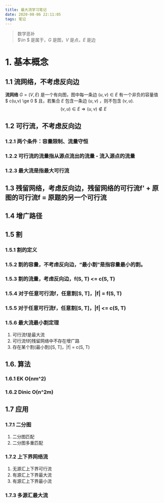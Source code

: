 ```yaml
---
title: 最大流学习笔记
date: 2020-08-06 22:11:05
tags: 笔记
---
```


> 数学恶补<br/> $\in $ 是属于，$G$ 是图，$V$ 是点，$E$ 是边

# 1. 基本概念
## 1.1 流网络，不考虑反向边
**流网络** $G=(V,E)$ 是一个有向图，图中每一条边 $(u,v) \in E$ 有一个非负的容量值 $ c(u,v) \ge 0 $
且，若集合 $E$ 包含一条边 $(u,v)$ ，则不包含 $(v,u)$.
$$
(v,u) \in E \Rightarrow (u,v) \notin E
$$
## 1.2 可行流，不考虑反向边

### 1.2.1 两个条件：容量限制、流量守恒
### 1.2.2 可行流的流量指从源点流出的流量 - 流入源点的流量
### 1.2.3 最大流是指最大可行流
## 1.3 残留网络，考虑反向边，残留网络的可行流f' + 原图的可行流f = 原题的另一个可行流
## 1.4 增广路径
## 1.5 割
### 1.5.1 割的定义
### 1.5.2 割的容量，不考虑反向边，“最小割”是指容量最小的割。
### 1.5.3 割的流量，考虑反向边，f(S, T) <= c(S, T)
### 1.5.4 对于任意可行流f，任意割[S, T]，|f| = f(S, T)
### 1.5.5 对于任意可行流f，任意割[S, T]，|f| <= c(S, T)
### 1.5.6 最大流最小割定理
1. 可行流f是最大流
2. 可行流f的残留网络中不存在增广路
3. 存在某个割(最小割)[S, T]，|f| = c(S, T)
## 1.6. 算法
### 1.6.1 EK O(nm^2)
### 1.6.2 Dinic O(n^2m)
## 1.7 应用
### 1.7.1 二分图
1. 二分图匹配
2. 二分图多重匹配
### 1.7.2 上下界网络流
1. 无源汇上下界可行流
2. 有源汇上下界最大流
3. 有源汇上下界最小流
### 1.7.3 多源汇最大流